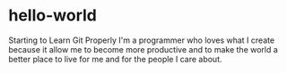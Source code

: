 # hello-world
Starting to Learn Git Properly
I'm a programmer who loves what I create because it allow me to become more productive and to make the world a better place to live for me and for the people I care about.
